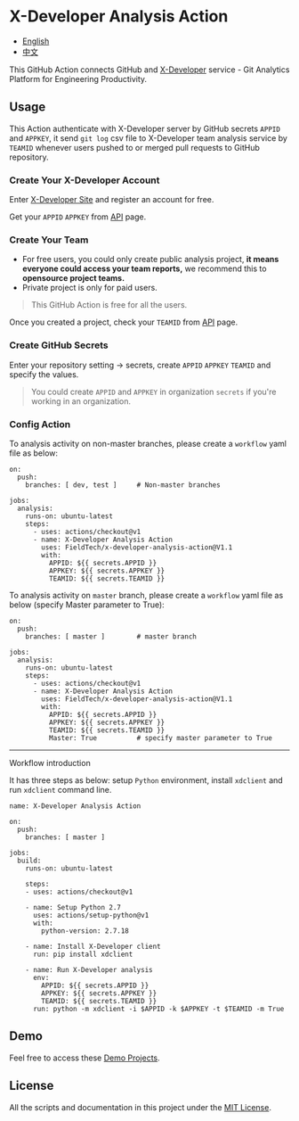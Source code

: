 # X-Developer Analysis Action

- [English](https://github.com/FieldTech/x-developer-analysis-action/blob/master/README.md)
- [中文](https://github.com/FieldTech/x-developer-analysis-action/blob/master/README-zh-cn.md)

This GitHub Action connects GitHub and [X-Developer](https://x-developer.cn) service - Git Analytics Platform for Engineering Productivity.

## Usage

This Action authenticate with X-Developer server by GitHub secrets `APPID` and `APPKEY`, it send `git log` csv file to X-Developer team analysis service by `TEAMID` whenever users pushed to or merged pull requests to GitHub repository.

### Create Your X-Developer Account

Enter [X-Developer Site](https://x-developer.cn) and register an account for free.

Get your `APPID` `APPKEY` from [API](https://x-developer.cn/accounts/api) page.

### Create Your Team

- For free users, you could only create public analysis project, **it means everyone could access your team reports,** we recommend this to **opensource project teams.**
- Private project is only for paid users.

> This GitHub Action is free for all the users.

Once you created a project, check your `TEAMID` from [API](https://x-developer.cn/accounts/api) page.

### Create GitHub Secrets

Enter your repository setting -> secrets, create `APPID` `APPKEY` `TEAMID` and specify the values.

> You could create `APPID` and `APPKEY` in organization `secrets` if you're working in an organization.

### Config Action

To analysis activity on non-master branches, please create a `workflow` yaml file as below:

```
on:
  push:
    branches: [ dev, test ]     # Non-master branches

jobs:
  analysis:
    runs-on: ubuntu-latest
    steps:
      - uses: actions/checkout@v1
      - name: X-Developer Analysis Action
        uses: FieldTech/x-developer-analysis-action@V1.1
        with:
          APPID: ${{ secrets.APPID }}
          APPKEY: ${{ secrets.APPKEY }}
          TEAMID: ${{ secrets.TEAMID }}
```

To analysis activity on `master` branch, please create a `workflow` yaml file as below (specify Master parameter to True):

```
on:
  push:
    branches: [ master ]        # master branch

jobs:
  analysis:
    runs-on: ubuntu-latest
    steps:
      - uses: actions/checkout@v1
      - name: X-Developer Analysis Action
        uses: FieldTech/x-developer-analysis-action@V1.1
        with:
          APPID: ${{ secrets.APPID }}
          APPKEY: ${{ secrets.APPKEY }}
          TEAMID: ${{ secrets.TEAMID }}
          Master: True          # specify master parameter to True
```

---

Workflow introduction

It has three steps as below: setup `Python` environment, install `xdclient` and run `xdclient` command line. 

```
name: X-Developer Analysis Action

on:
  push:
    branches: [ master ]

jobs:
  build:
    runs-on: ubuntu-latest

    steps:
    - uses: actions/checkout@v1

    - name: Setup Python 2.7
      uses: actions/setup-python@v1
      with:
        python-version: 2.7.18

    - name: Install X-Developer client
      run: pip install xdclient

    - name: Run X-Developer analysis
      env:
        APPID: ${{ secrets.APPID }}
        APPKEY: ${{ secrets.APPKEY }}
        TEAMID: ${{ secrets.TEAMID }}
      run: python -m xdclient -i $APPID -k $APPKEY -t $TEAMID -m True
```

## Demo

Feel free to access these [Demo Projects](https://x-developer.cn/projects/).

## License

All the scripts and documentation in this project under the [MIT License](https://github.com/FieldTech/x-developer-analysis-actions/blob/master/LICENSE).

